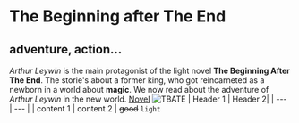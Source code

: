 # The Beginning after The End  
## adventure, action...
*Arthur Leywin* is the main protagonist of the light novel **The Beginning After The End**. The storie's about a former king, who got reincarneted as a newborn in a world about **magic**. We now read about the adventure of *Arthur Leywin* in the new world. [Novel](https://webnovelonline.com/v1/novel/the_beginning_after_the_end)
![TBATE](https://user-images.githubusercontent.com/111046453/184097084-89a1e421-da35-46b4-bb1b-35fb626ed65e.png)
| Header 1 | Header 2|
| --- | --- |
| content 1 | content 2 |
~~good~~
`light`
